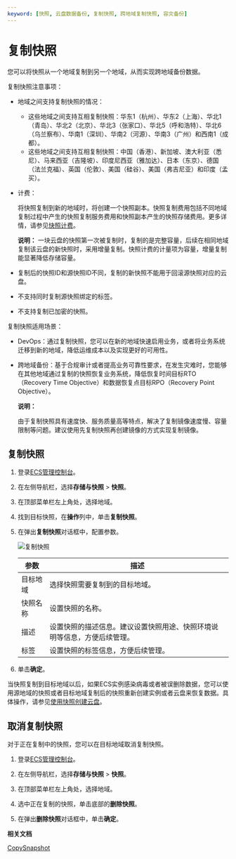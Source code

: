 ```yaml
---
keyword: [快照, 云盘数据备份, 复制快照, 跨地域复制快照, 容灾备份]
---
```


# 复制快照

您可以将快照从一个地域复制到另一个地域，从而实现跨地域备份数据。

复制快照注意事项：

-   地域之间支持复制快照的情况：
    -   这些地域之间支持互相复制快照：华东1（杭州）、华东2（上海）、华北1（青岛）、华北2（北京）、华北3（张家口）、华北5（呼和浩特）、华北6（乌兰察布）、华南1（深圳）、华南2（河源）、华南3（广州）和西南1（成都）。
    -   这些地域之间支持互相复制快照：中国（香港）、新加坡、澳大利亚（悉尼）、马来西亚（吉隆坡）、印度尼西亚（雅加达）、日本（东京）、德国（法兰克福）、英国（伦敦）、美国（硅谷）、美国（弗吉尼亚）和印度（孟买）。
-   计费：

    将快照复制到新的地域时，将创建一个快照副本。快照复制费用包括不同地域复制过程中产生的快照复制服务费用和快照副本产生的快照存储费用。更多详情，请参见[快照计费](/cn.zh-CN/产品计费/计费项/快照计费.md)。

    **说明：** 一块云盘的快照第一次被复制时，复制的是完整容量，后续在相同地域复制该云盘的新快照时，采用增量复制。快照计费的计量项为容量，增量复制能显著降低存储容量。

-   复制后的快照ID和源快照ID不同，复制的新快照不能用于回滚源快照对应的云盘。
-   不支持同时复制源快照绑定的标签。
-   不支持复制已加密的快照。

复制快照适用场景：

-   DevOps：通过复制快照，您可以在新的地域快速启用业务，或者将业务系统迁移到新的地域，降低运维成本以及实现更好的可用性。
-   跨地域备份：基于合规审计或者提高业务可靠性要求，在发生灾难时，您能够在其他地域通过复制的快照恢复业务系统，降低恢复时间目标RTO（Recovery Time Objective）和数据恢复点目标RPO（Recovery Point Objective）。

    **说明：**

    由于复制快照具有速度快、服务质量高等特点，解决了复制镜像速度慢、容量限制等问题。建议使用先复制快照再创建镜像的方式实现复制镜像。


## 复制快照

1.  登录[ECS管理控制台](https://ecs.console.aliyun.com)。

2.  在左侧导航栏，选择**存储与快照** \> **快照**。

3.  在顶部菜单栏左上角处，选择地域。

4.  找到目标快照，在**操作**列中，单击**复制快照**。

5.  在弹出**复制快照**对话框中，配置参数。

    ![复制快照](https://static-aliyun-doc.oss-accelerate.aliyuncs.com/assets/img/zh-CN/4888819951/p89221.png)

    |参数|描述|
    |--|--|
    |目标地域|选择快照需要复制到的目标地域。|
    |快照名称|设置快照的名称。|
    |描述|设置快照的描述信息。建议设置快照用途、快照环境说明等信息，方便后续管理。|
    |标签|设置快照的标签信息，方便后续管理。|

6.  单击**确定**。


当快照复制到目标地域以后，如果ECS实例感染病毒或者被误删除数据，您可以使用源地域的快照或者目标地域复制后的快照重新创建实例或者云盘来恢复数据。具体操作，请参见[使用快照创建云盘](/cn.zh-CN/块存储/云盘基础操作/创建云盘/使用快照创建云盘.md)。

## 取消复制快照

对于正在复制中的快照，您可以在目标地域取消复制快照。

1.  登录[ECS管理控制台](https://ecs.console.aliyun.com)。

2.  在左侧导航栏，选择**存储与快照** \> **快照**。

3.  在顶部菜单栏左上角处，选择地域。

4.  选中正在复制的快照，单击底部的**删除快照**。

5.  在弹出**删除快照**对话框中，单击**确定**。


**相关文档**  


[CopySnapshot](/cn.zh-CN/API参考/快照/CopySnapshot.md)

